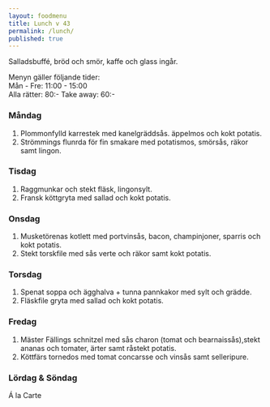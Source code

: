 ```yaml
---
layout: foodmenu
title: Lunch v 43
permalink: /lunch/
published: true
---
```

Salladsbuffé, bröd och smör, kaffe och glass ingår.

Menyn gäller följande tider:  
Mån - Fre: 11:00 - 15:00  
Alla rätter: 80:- Take away: 60:-

### Måndag

1. Plommonfylld karrestek med kanelgräddsås. äppelmos och kokt potatis.
2. Strömmings flunrda för fin smakare med potatismos, smörsås, räkor samt lingon.

### Tisdag

1. Raggmunkar och stekt fläsk, lingonsylt.
2. Fransk köttgryta med sallad och kokt potatis.

### Onsdag

1. Musketörenas kotlett med portvinsås, bacon, champinjoner, sparris och kokt potatis.
2. Stekt torskfile med sås verte och räkor samt kokt potatis.

### Torsdag

1. Spenat soppa och ägghalva + tunna pannkakor med sylt och grädde.
2. Fläskfile gryta med sallad och kokt potatis.

### Fredag

1. Mäster Fällings schnitzel med sås charon (tomat och bearnaissås),stekt ananas och tomater, ärter samt råstekt potatis.
2. Köttfärs tornedos med tomat concarsse och vinsås samt selleripure.

### Lördag & Söndag

Á la Carte
